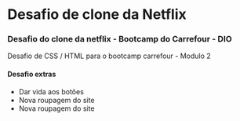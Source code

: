 # Desafio de clone da Netflix #
### Desafio do clone da netflix - Bootcamp do Carrefour - DIO ###
Desafio de CSS / HTML para o bootcamp carrefour - Modulo 2

#### Desafio extras ####
 - Dar vida aos botões
 - Nova roupagem do site
 - Nova roupagem do site